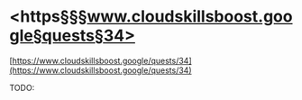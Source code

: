 # <https§§§www.cloudskillsboost.google§quests§34>

[https://www.cloudskillsboost.google/quests/34](https://www.cloudskillsboost.google/quests/34)

TODO:
